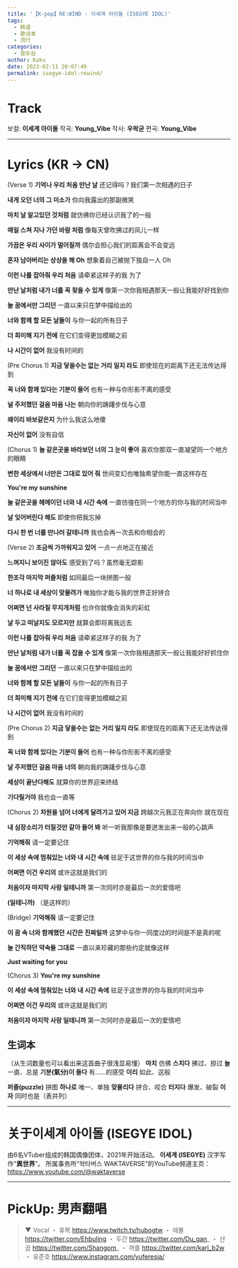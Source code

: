 ```yaml
---
title: '【K-pop】RE:WIND - 이세계 아이돌 (ISEGYE IDOL)'
tags:
  - 韩语
  - 歌词本
  - 流行
categories:
  - 音乐台
author: Kaku
date: 2023-02-11 20:07:49
permalink: isegye-idol-rewind/
---
```


# Track

<lite-youtube videoid="ZuttYdmPfzU"></lite-youtube>

보컬: **이세계 아이돌**
작곡: **Young_Vibe**
작사: **우왁굳**
편곡: **Young_Vibe**

<!--more-->

---

# Lyrics (KR → CN)

(Verse 1)
**기억나 우리 처음 만난 날**
还记得吗？我们第一次相遇的日子

**내게 오던 너의 그 미소가**
你向我露出的那副微笑

**마치 날 알고있던 것처럼**
就仿佛你已经认识我了的一般

**매일 스쳐 지나 가던 바람 처럼**
像每天曾吹拂过的风儿一样

**가끔은 우리 사이가 멀어질까**
偶尔会担心我们的距离会不会变远

**혼자 남아버리는 상상을 해 Oh**
想象着自己被抛下独自一人 Oh

**이런 나를 잡아줘 우리 처음**
请牵紧这样子的我 为了

**만난 날처럼 내가 너를 꼭 찾을 수 있게**
像第一次你我相遇那天一般让我能好好找到你

**늘 꿈에서만 그리던**
一直以来只在梦中描绘出的

**너와 함께 할 모든 날들이**
与你一起的所有日子

​**더 희미해 지기 전에**
在它们变得更加模糊之前

**나 시간이 없어**
我没有时间的

(Pre Chorus 1)
**지금 닿을수는 없는 거리 일지 라도**
即使现在的距离下还无法传达得到

**꼭 너와 함께 있다는 기분이 들어**
也有一种与你形影不离的感受

**널 주저했던 걸음 마음 나는**
朝向你的踌躇步伐与心意

**왜이리 바보같은지**
为什么我这么地傻

**자신이 없어**
没有自信

(Chorus 1)
**늘 같은곳을 바라보던 너의 그 눈이 좋아**
喜欢你那双一直凝望同一个地方的眼睛

**변한 세상에서 너만은 그대로 있어 줘**
世间变幻也唯独希望你能一直这样存在

**You're my sunshine**

**늘 같은곳을 헤메이던 너와 내 시간 속에**
一直彷徨在同一个地方的你与我的时间当中

**날 잊어버린다 해도**
即使你把我忘掉

**다시 한 번 너를 만나러 갈테니까**
我也会再一次去和你相会的

(Verse 2)
**조금씩 가까워지고 있어**
一点一点地正在接近

**느껴지니 보이진 않아도**
感受到了吗？虽然毫无踪影

**한조각 마지막 퍼즐처럼**
如同最后一块拼图一般

**너 하나로 내 세상이 맞물려가**
唯独你才能与我的世界正好拼合

**어쩌면 넌 사라질 무지개처럼**
也许你就像会消失的彩虹

**날 두고 떠날지도 모르지만**
就算会即将离我远去

**이런 나를 잡아줘 우리 처음**
请牵紧这样子的我 为了

**만난 날처럼 내가 너를 꼭 잡을 수 있게**
像第一次你我相遇那天一般让我能好好抓住你

**​늘 꿈에서만 그리던**
一直以来只在梦中描绘出的

**너와 함께 할 모든 날들이**
与你一起的所有日子

​**더 희미해 지기 전에**
在它们变得更加模糊之前

**나 시간이 없어**
我没有时间的

(Pre Chorus 2)
**지금 닿을수는 없는 거리 일지 라도**
即使现在的距离下还无法传达得到

**꼭 너와 함께 있다는 기분이 들어**
也有一种与你形影不离的感受

**날 주저했던 걸음 마음 너의**
朝向我的踌躇步伐与心意

**세상이 끝난다해도**
就算你的世界迎来终结

**기다릴거야**
我也会一直等

(Chorus 2)
**차원을 넘어 너에게 달려가고 있어 지금**
跨越次元我正在奔向你 就在现在

**내 심장소리가 터질것만 같아 들어 봐**
听一听我那像是要迸发出来一般的心跳声

**기억해줘**
请一定要记住

**이 세상 속에 멈춰있는 너와 내 시간 속에**
驻足于这世界的你与我的时间当中

**어쩌면 이건 우리의**
或许这就是我们的

**처음이자 마지막 사랑 일테니까**
第一次同时亦是最后一次的爱情吧

**(일테니까)**
（是这样的）

(Bridge)
**기억해줘**
请一定要记住

**이 꿈 속 너와 함께했던 시간은 진짜일까**
这梦中与你一同度过的时间是不是真的呢

**늘 간직하던 약속들 그대로**
一直以来珍藏的那些约定就像这样

**Just waiting for you**

(Chorus 3)
**You're my sunshine**

**이 세상 속에 멈춰있는 너와 내 시간 속에**
驻足于这世界的你与我的时间当中

**어쩌면 이건 우리의**
或许这就是我们的

**처음이자 마지막 사랑 일테니까**
第一次同时亦是最后一次的爱情吧

## 生词本
（从生词数量也可以看出来这首曲子很浅显易懂）
**마치** 仿佛
**스치다** 拂过、掠过
**늘** 一直、总是
**기분(氣分)이 들다** 有……的感受
**이리** 如此、这般

**퍼즐(puzzle)** 拼图
**하나로** 唯一、单独
**맞물리다** 拼合、咬合
**터지다** 爆发、破裂
**이자** 同时也是（表并列）

---

# 关于이세계 아이돌 (ISEGYE IDOL)
由6名VTuber组成的韩国偶像团体，2021年开始活动。
**이세계 (ISEGYE)** 汉字写作“**異世界**”。
所属事务所“왁타버스 WAKTAVERSE”的YouTube频道主页：https://www.youtube.com/@waktaverse

---

# PickUp: 男声翻唱

<lite-youtube videoid="jgSIDI_h6bI"></lite-youtube>

> ▼ Vocal
・ 휴복  https://www.twitch.tv/hubogtw
・ 애불  https://twitter.com/Ehbuling
・ 두간  https://twitter.com/Du_gan_
・ 샨곰  https://twitter.com/Shangom_
・ 까를  https://twitter.com/karl_b2w
・ 유준호  https://www.instagram.com/yuferesia/